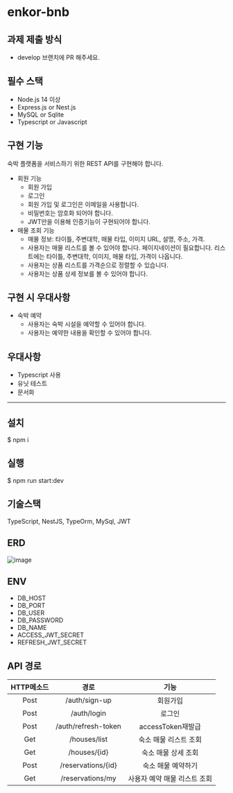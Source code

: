# enkor-bnb

## 과제 제출 방식

- develop 브랜치에 PR 해주세요.

## 필수 스택

- Node.js 14 이상
- Express.js or Nest.js
- MySQL or Sqlite
- Typescript or Javascript

## 구현 기능

숙박 플랫폼을 서비스하기 위한 REST API를 구현해야 합니다.

- 회원 기능
  - 회원 가입
  - 로그인
  - 회원 가입 및 로그인은 이메일을 사용합니다.
  - 비밀번호는 암호화 되어야 합니다.
  - JWT만을 이용해 인증기능이 구현되어야 합니다.
- 매물 조회 기능
  - 매물 정보: 타이틀, 주변대학, 매물 타입, 이미지 URL, 설명, 주소, 가격.
  - 사용자는 매물 리스트를 볼 수 있어야 합니다. 페이지네이션이 필요합니다. 리스트에는 타이틀, 주변대학, 이미지, 매물 타입, 가격이 나옵니다.
  - 사용자는 상품 리스트를 가격순으로 정렬할 수 있습니다.
  - 사용자는 상품 상세 정보를 볼 수 있어야 합니다.

## 구현 시 우대사항

- 숙박 예약
  - 사용자는 숙박 시설을 예약할 수 있어야 합니다.
  - 사용자는 예약한 내용을 확인할 수 있어야 합니다.

## 우대사항

- Typescript 사용
- 유닛 테스트
- 문서화

---

## 설치

$ npm i

## 실행

$ npm run start:dev

## 기술스택

TypeScript, NestJS, TypeOrm, MySql, JWT

## ERD

![image](https://github.com/TaeHyeongKwon/be-test/blob/TaeHyeong/img/enkor-erd.png?raw=true)

## ENV

- DB_HOST
- DB_PORT
- DB_USER
- DB_PASSWORD
- DB_NAME
- ACCESS_JWT_SECRET
- REFRESH_JWT_SECRET

## API 경로

| HTTP메소드 |        경로         |             기능             |
| :--------: | :-----------------: | :--------------------------: |
|    Post    |    /auth/sign-up    |           회원가입           |
|    Post    |     /auth/login     |            로그인            |
|    Post    | /auth/refresh-token |      accessToken재발급       |
|    Get     |    /houses/list     |    숙소 매물 리스트 조회     |
|    Get     |    /houses/{id}     |     숙소 매물 상세 조회      |
|    Post    | /reservations/{id}  |      숙소 매물 예약하기      |
|    Get     |  /reservations/my   | 사용자 예약 매물 리스트 조회 |
